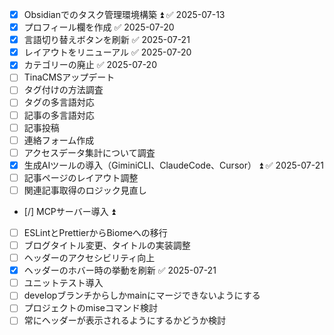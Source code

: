 - [x] Obsidianでのタスク管理環境構築 ⏫ ✅ 2025-07-13
- [x] プロフィール欄を作成 ✅ 2025-07-20
- [x] 言語切り替えボタンを刷新 ✅ 2025-07-21
- [x] レイアウトをリニューアル ✅ 2025-07-20
- [x] カテゴリーの廃止 ✅ 2025-07-20
- [ ] TinaCMSアップデート
- [ ] タグ付けの方法調査
- [ ] タグの多言語対応
- [ ] 記事の多言語対応
- [ ] 記事投稿
- [ ] 連絡フォーム作成
- [ ] アクセスデータ集計について調査
- [x] 生成AIツールの導入（GiminiCLI、ClaudeCode、Cursor） ⏫ ✅ 2025-07-21
- [ ] 記事ページのレイアウト調整
- [ ] 関連記事取得のロジック見直し
- [/] MCPサーバー導入 ⏫
- [ ] ESLintとPrettierからBiomeへの移行
- [ ] ブログタイトル変更、タイトルの実装調整
- [ ] ヘッダーのアクセシビリティ向上
- [x] ヘッダーのホバー時の挙動を刷新 ✅ 2025-07-21
- [ ] ユニットテスト導入
- [ ] developブランチからしかmainにマージできないようにする
- [ ] プロジェクトのmiseコマンド検討
- [ ] 常にヘッダーが表示されるようにするかどうか検討